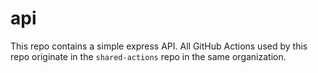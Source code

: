 # api

This repo contains a simple express API. All GitHub Actions used by this repo originate in the `shared-actions` repo in the same organization.
